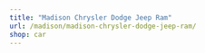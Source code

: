 ```yaml
---
title: "Madison Chrysler Dodge Jeep Ram"
url: /madison/madison-chrysler-dodge-jeep-ram/
shop: car
---
```

